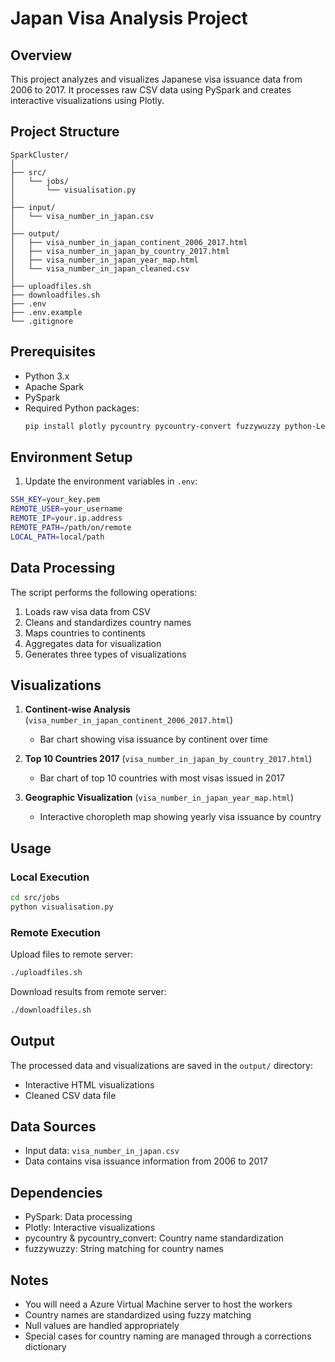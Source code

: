 # Japan Visa Analysis Project

## Overview
This project analyzes and visualizes Japanese visa issuance data from 2006 to 2017. It processes raw CSV data using PySpark and creates interactive visualizations using Plotly.

## Project Structure
```
SparkCluster/
│
├── src/
│   └── jobs/
│       └── visualisation.py
│
├── input/
│   └── visa_number_in_japan.csv
│
├── output/
│   ├── visa_number_in_japan_continent_2006_2017.html
│   ├── visa_number_in_japan_by_country_2017.html
│   ├── visa_number_in_japan_year_map.html
│   └── visa_number_in_japan_cleaned.csv
│
├── uploadfiles.sh
├── downloadfiles.sh
├── .env
├── .env.example
└── .gitignore
```

## Prerequisites
- Python 3.x
- Apache Spark
- PySpark
- Required Python packages:
  ```bash
  pip install plotly pycountry pycountry-convert fuzzywuzzy python-Levenshtein
  ```

## Environment Setup
1. Update the environment variables in `.env`:
```bash
SSH_KEY=your_key.pem
REMOTE_USER=your_username
REMOTE_IP=your.ip.address
REMOTE_PATH=/path/on/remote
LOCAL_PATH=local/path
```

## Data Processing
The script performs the following operations:
1. Loads raw visa data from CSV
2. Cleans and standardizes country names
3. Maps countries to continents
4. Aggregates data for visualization
5. Generates three types of visualizations

## Visualizations
1. **Continent-wise Analysis** (`visa_number_in_japan_continent_2006_2017.html`)
   - Bar chart showing visa issuance by continent over time

2. **Top 10 Countries 2017** (`visa_number_in_japan_by_country_2017.html`)
   - Bar chart of top 10 countries with most visas issued in 2017

3. **Geographic Visualization** (`visa_number_in_japan_year_map.html`)
   - Interactive choropleth map showing yearly visa issuance by country

## Usage
### Local Execution
```bash
cd src/jobs
python visualisation.py
```

### Remote Execution
Upload files to remote server:
```bash
./uploadfiles.sh
```

Download results from remote server:
```bash
./downloadfiles.sh
```

## Output
The processed data and visualizations are saved in the `output/` directory:
- Interactive HTML visualizations
- Cleaned CSV data file

## Data Sources
- Input data: `visa_number_in_japan.csv`
- Data contains visa issuance information from 2006 to 2017

## Dependencies
- PySpark: Data processing
- Plotly: Interactive visualizations
- pycountry & pycountry_convert: Country name standardization
- fuzzywuzzy: String matching for country names

## Notes
- You will need a Azure Virtual Machine server to host the workers
- Country names are standardized using fuzzy matching
- Null values are handled appropriately
- Special cases for country naming are managed through a corrections dictionary
